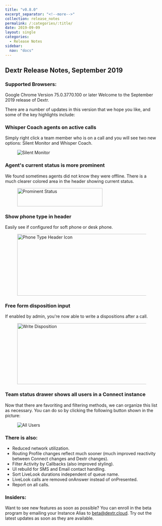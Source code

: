 ```yaml
---
title: "v0.8.0"
excerpt_separator: "<!--more-->"
collection: release_notes
permalink: /:categories/:title/
date: 2019-09-09
layout: single
categories:
  - Release Notes
sidebar:
  nav: "docs"
---
```


## Dextr Release Notes, September 2019
### Supported Browsers: 

Google Chrome Version 75.0.3770.100 or later  Welcome to the September 2019 release of Dextr. 

There are a number of updates in this version that we hope you like, and some of the key highlights include: 

### Whisper Coach agents on active calls 

Simply right click a team member who is on a call and you will see two new options: Silent Monitor and Whisper Coach. 

<figure>
   <img src="{{ '/assets/images/silent-monitor.jpg' }}" alt="Silent Monitor">
</figure>

### Agent's current status is more prominent 

We found sometimes agents did not know they were offline. There is a much clearer colored area in the header showing current status. 

<figure>
   <img src="{{ '/assets/images/status-prominent.jpg' }}" alt="Prominent Status" style="height: 60px; width: 280px">
</figure>

### Show phone type in header 

Easily see if configured for soft phone or desk phone.

<figure>
   <img src="{{ '/assets/images/deskphone-softphone.jpg' }}" alt="Phone Type Header Icon" style="height: 202px; width: 527px">
</figure>

### Free form disposition input

If enabled by admin, you're now able to write a dispositions after a call.

<figure>
   <img src="{{ '/assets/images/write-disposition.jpg' }}" alt="Write Disposition" style="height: 200px; width: 550px">
</figure>


### Team status drawer shows all users in a Connect instance 

Now that there are favoriting and filtering methods, we can organize this list as necessary. You can do so by clicking the following button shown in the picture:

<figure>
   <img src="{{ '/assets/images/all-users.jpg' }}" alt="All Users">
</figure>

### There is also:

- Reduced network utilization. 
- Routing Profile changes reflect much sooner (much improved reactivity between Connect changes and Dextr changes).
- Filter Activity by Callbacks (also improved styling).
- UI rebuild for SMS and Email contact handling. 
- Sort LiveLook durations independent of queue name. 
- LiveLook calls are removed onAnswer instead of onPresented. 
- Report on all calls. 


### Insiders: 

Want to see new features as soon as possible? You can enroll in the beta program by emailing your Instance Alias to beta@dextr.cloud.  Try out the latest updates as soon as they are available.  
 